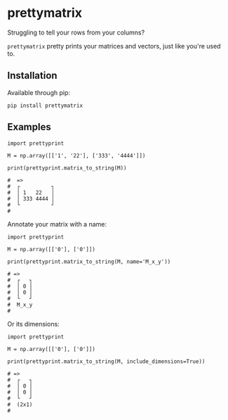 prettymatrix
============

Struggling to tell your rows from your columns?

`prettymatrix` pretty prints your matrices and vectors, just like you're used
to.

Installation
------------
Available through pip:

```
pip install prettymatrix
```

Examples
--------
```
import prettyprint

M = np.array([['1', '22'], ['333', '4444']])

print(prettyprint.matrix_to_string(M))

#  =>
#  ┌          ┐
#  │ 1   22   │
#  │ 333 4444 │
#  └          ┘
#
```

Annotate your matrix with a name:

```
import prettyprint

M = np.array([['0'], ['0']])

print(prettyprint.matrix_to_string(M, name='M_x_y'))

# =>
#  ┌   ┐
#  │ 0 │
#  │ 0 │
#  └   ┘
#  M_x_y
#
```

Or its dimensions:

```
import prettyprint

M = np.array([['0'], ['0']])

print(prettyprint.matrix_to_string(M, include_dimensions=True))

# =>
#  ┌   ┐
#  │ 0 │
#  │ 0 │
#  └   ┘
#  (2x1)
#
```
